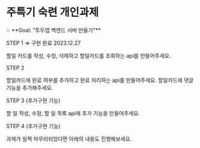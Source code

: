 # 주특기 숙련 개인과제

<aside>
💡 **Goal:  "투두앱 백엔드 서버 만들기"**

STEP 1 => 구현 완료 2023.12.27

할일 카드를 작성, 수정, 삭제하고 할일카드를 조회하는 api를 만들어주세요.

STEP 2

할일카드에 완료 여부를 추가하고 완료 처리하는 api를 만들어주세요.
할일카드에 댓글 기능을 추가해주세요.

STEP 3 (추가구현 기능)

할 일 작성, 수정, 할 일 목록 api에 추가 기능을 만들어주세요.

STEP 4 (추가구현 기능)

과제가 일찍 마무리되었다면 아래의 내용도 진행해보세요.
